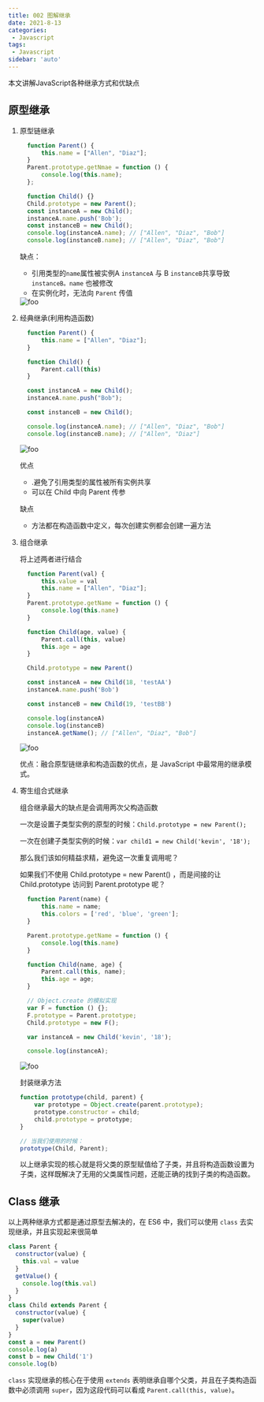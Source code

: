 ```yaml
---
title: 002 图解继承
date: 2021-8-13
categories: 
 - Javascript
tags:
 - Javascript
sidebar: 'auto'
---
```

本文讲解JavaScript各种继承方式和优缺点

## 原型继承

1. 原型链继承

   ```js
     function Parent() {
         this.name = ["Allen", "Diaz"];
     }
     Parent.prototype.getNmae = function () {
         console.log(this.name);
     };
   
     function Child() {}
     Child.prototype = new Parent();
     const instanceA = new Child();
     instanceA.name.push('Bob');
     const instanceB = new Child();
     console.log(instanceA.name); // ["Allen", "Diaz", "Bob"]
     console.log(instanceB.name); // ["Allen", "Diaz", "Bob"]
   ```

   缺点： 

   - 引用类型的`name`属性被实例A `instanceA` 与 B `instanceB`共享导致 `instanceB。name` 也被修改
   - 在实例化时，无法向 `Parent` 传值

   <img :src="$withBase('/js/base/instance/001.jpg')" alt="foo">

2. 经典继承(利用构造函数)

   ```js
     function Parent() {
         this.name = ["Allen", "Diaz"];
     }
   
     function Child() {
         Parent.call(this)
     }
   
     const instanceA = new Child();
     instanceA.name.push("Bob");
   
     const instanceB = new Child();
   
     console.log(instanceA.name); // ["Allen", "Diaz", "Bob"]
     console.log(instanceB.name); // ["Allen", "Diaz"]
   ```

   <img :src="$withBase('/js/base/instance/002.jpg')" alt="foo">

   优点 

   - .避免了引用类型的属性被所有实例共享
   - 可以在 Child 中向 Parent 传参

   缺点

   - 方法都在构造函数中定义，每次创建实例都会创建一遍方法

3. 组合继承

   将上述两者进行结合

   ```js
     function Parent(val) {
         this.value = val
         this.name = ["Allen", "Diaz"];
     }
     Parent.prototype.getName = function () {
         console.log(this.name)
     }
   
     function Child(age, value) {
         Parent.call(this, value)
         this.age = age
     }
   
     Child.prototype = new Parent()
   
     const instanceA = new Child(18, 'testAA')
     instanceA.name.push('Bob')
   
     const instanceB = new Child(19, 'testBB')
   
     console.log(instanceA)
     console.log(instanceB)
     instanceA.getName(); // ["Allen", "Diaz", "Bob"]
   ```

   <img :src="$withBase('/js/base/instance/003.jpg')" alt="foo">

   优点：融合原型链继承和构造函数的优点，是 JavaScript 中最常用的继承模式。

4. 寄生组合式继承

   组合继承最大的缺点是会调用两次父构造函数

   一次是设置子类型实例的原型的时候：`Child.prototype = new Parent();`

   一次在创建子类型实例的时候：`var child1 = new Child('kevin', '18');`

   那么我们该如何精益求精，避免这一次重复调用呢？

   如果我们不使用 Child.prototype = new Parent() ，而是间接的让 Child.prototype 访问到 Parent.prototype 呢？

   ```js
     function Parent(name) {
         this.name = name;
         this.colors = ['red', 'blue', 'green'];
     }
   
     Parent.prototype.getName = function () {
         console.log(this.name)
     }
   
     function Child(name, age) {
         Parent.call(this, name);
         this.age = age;
     }
   
     // Object.create 的模拟实现
     var F = function () {};
     F.prototype = Parent.prototype;
     Child.prototype = new F();
   
     var instanceA = new Child('kevin', '18');
   
     console.log(instanceA);
   ```

   <img :src="$withBase('/js/base/instance/004.jpg')" alt="foo">

   封装继承方法

   ```js
   function prototype(child, parent) {
       var prototype = Object.create(parent.prototype);
       prototype.constructor = child;
       child.prototype = prototype;
   }
   
   // 当我们使用的时候：
   prototype(Child, Parent);
   ```

   以上继承实现的核心就是将父类的原型赋值给了子类，并且将构造函数设置为子类，这样既解决了无用的父类属性问题，还能正确的找到子类的构造函数。

## Class 继承

以上两种继承方式都是通过原型去解决的，在 ES6 中，我们可以使用 `class` 去实现继承，并且实现起来很简单

```js
class Parent {
  constructor(value) {
    this.val = value
  }
  getValue() {
    console.log(this.val)
  }
}
class Child extends Parent {
  constructor(value) {
    super(value)
  }
}
const a = new Parent()
console.log(a)
const b = new Child('1')
console.log(b)
```

`class` 实现继承的核心在于使用 `extends` 表明继承自哪个父类，并且在子类构造函数中必须调用 `super`，因为这段代码可以看成 `Parent.call(this, value)`。

